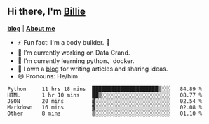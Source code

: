 

## Hi there, I'm [Billie](https://billie52707.cn) 
<strong><a href="https://www.cnblogs.com/billie52707">blog</a></strong> |
  <strong><a href="https://billie52707.cn/about/">About me</a></strong>  

- ⚡  Fun fact: I'm a body builder. 🏃
- 🔭  I’m currently working on Data Grand.
- 🌱  I’m currently learning python、docker.
- 📑  I own a [blog](https://billie52707.cn) for writing articles and sharing ideas.
- 😄  Pronouns: He/him







<!--START_SECTION:waka-->
```text
Python     11 hrs 18 mins  █████████████████████▒░░░   84.89 % 
HTML       1 hr 10 mins    ██▒░░░░░░░░░░░░░░░░░░░░░░   08.77 % 
JSON       20 mins         ▓░░░░░░░░░░░░░░░░░░░░░░░░   02.54 % 
Markdown   16 mins         ▓░░░░░░░░░░░░░░░░░░░░░░░░   02.08 % 
Other      8 mins          ▒░░░░░░░░░░░░░░░░░░░░░░░░   01.10 % 
```
<!--END_SECTION:waka-->
